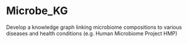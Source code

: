 # Microbe_KG
Develop a knowledge graph linking microbiome compositions to various diseases and health conditions (e.g. Human Microbiome Project HMP)
